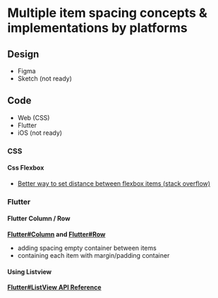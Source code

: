 # Multiple item spacing concepts & implementations by platforms

## Design

- Figma
- Sketch (not ready)

## Code

- Web (CSS)
- Flutter
- iOS (not ready)

### CSS

#### Css Flexbox

- [Better way to set distance between flexbox items
  (stack overflow)](https://stackoverflow.com/a/27563449/5463235)

### Flutter

#### Flutter Column / Row

**[Flutter#Column](https://api.flutter.dev/flutter/widgets/Column-class.html) and [Flutter#Row](https://api.flutter.dev/flutter/widgets/Row-class.html)**

- adding spacing empty container between items
- containing each item with margin/padding container

#### Using Listview

**[Flutter#ListView API Reference](https://api.flutter.dev/flutter/widgets/ListView-class.html)**
